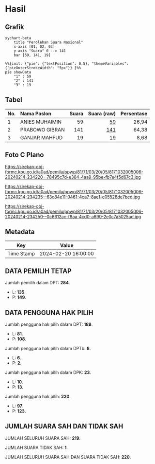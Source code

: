 # Hasil

## Grafik

```mermaid
xychart-beta
    title "Perolehan Suara Nasional"
    x-axis [01, 02, 03]
    y-axis "Suara" 0 --> 141
    bar [59, 141, 19]
```

```mermaid
%%{init: {"pie": {"textPosition": 0.5}, "themeVariables": {"pieOuterStrokeWidth": "5px"}} }%%
pie showData
    "1" : 59
    "2" : 141
    "3" : 19
```

## Tabel

| No. | Nama Paslon    | Suara | Suara (raw) | Persentase |
|:--- |:-------------- | -----:| -----------:| ----------:|
| 1   | ANIES MUHAIMIN | 59    | [59][p-1]   | 26,94      |
| 2   | PRABOWO GIBRAN | 141   | [141][p-2]  | 64,38      |
| 3   | GANJAR MAHFUD  | 19    | [19][p-3]   | 8,68       |


[p-1]: https://github.com/gigit-pemilu/pemilu-2024/blob/main/pilpres/hitung-suara/sub/81-maluku/sub/71-kota-ambon/sub/03-baguala/sub/2005-nania/sub/006-tps/sub/paslon-1.txt
[p-2]: https://github.com/gigit-pemilu/pemilu-2024/blob/main/pilpres/hitung-suara/sub/81-maluku/sub/71-kota-ambon/sub/03-baguala/sub/2005-nania/sub/006-tps/sub/paslon-2.txt
[p-3]: https://github.com/gigit-pemilu/pemilu-2024/blob/main/pilpres/hitung-suara/sub/81-maluku/sub/71-kota-ambon/sub/03-baguala/sub/2005-nania/sub/006-tps/sub/paslon-3.txt

## Foto C Plano

https://sirekap-obj-formc.kpu.go.id/a0ad/pemilu/ppwp/81/71/03/20/05/8171032005006-20240214-234220--78495c7d-e384-4aa9-95be-fb7e4f5d67c3.jpg

https://sirekap-obj-formc.kpu.go.id/a0ad/pemilu/ppwp/81/71/03/20/05/8171032005006-20240214-234235--63c84e11-0461-4ca7-8ae1-c05528de7bcd.jpg

https://sirekap-obj-formc.kpu.go.id/a0ad/pemilu/ppwp/81/71/03/20/05/8171032005006-20240214-234250--0c6612ac-f8aa-4cd0-a690-2e0c7a5025ad.jpg


## Metadata

| Key        | Value               |
| ---------- | ------------------- |
| Time Stamp | 2024-02-20 16:00:00 |


## DATA PEMILIH TETAP

Jumlah pemilih dalam DPT: **284**.
 * L: **135**.
 * P: **149**.

## DATA PENGGUNA HAK PILIH

Jumlah pengguna hak pilih dalam DPT: **189**.
 * L: **81**.
 * P: **108**.

Jumlah pengguna hak pilih dalam DPTb: **8**.
 * L: **6**.
 * P: **2**.

Jumlah pengguna hak pilih dalam DPK: **23**.
 * L: **10**.
 * P: **13**.

Jumlah pengguna hak pilih: **220**.
 * L: **97**.
 * P: **123**.

## JUMLAH SUARA SAH DAN TIDAK SAH

JUMLAH SELURUH SUARA SAH: **219**.

JUMLAH SUARA TIDAK SAH: **1**.

JUMLAH SELURUH SUARA SAH DAN SUARA TIDAK SAH: **220**.


